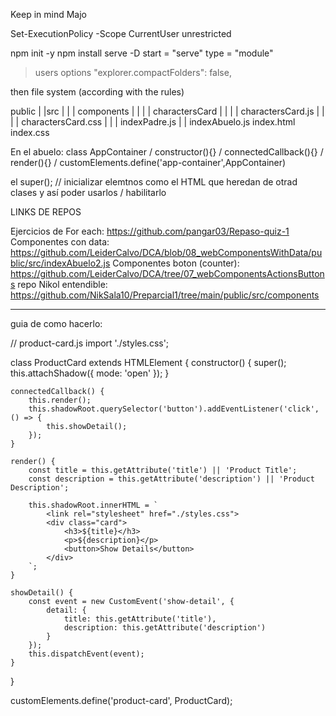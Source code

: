 Keep in mind Majo

Set-ExecutionPolicy -Scope CurrentUser unrestricted

npm init -y
npm install serve -D
start = "serve"
type = "module"

>users options
"explorer.compactFolders": false,

then file system (according with the rules)

public
|  |src
|  |  | components
|  |  |   | charactersCard
|  |  |   |    charactersCard.js
|  |  |   |    charactersCard.css
|  |  | indexPadre.js
|  |  indexAbuelo.js
index.html
index.css

En el abuelo: class AppContainer / constructor(){} / connectedCallback(){} / render(){} / customElements.define('app-container',AppContainer)

el super(); // inicializar elemtnos como el HTML que heredan de otrad clases y así poder usarlos / habilitarlo

LINKS DE REPOS

Ejercicios de For each: https://github.com/pangar03/Repaso-quiz-1
Componentes con data: https://github.com/LeiderCalvo/DCA/blob/08_webComponentsWithData/public/src/indexAbuelo2.js
Componentes boton (counter): https://github.com/LeiderCalvo/DCA/tree/07_webComponentsActionsButtons
repo Nikol entendible: https://github.com/NikSala10/Preparcial1/tree/main/public/src/components

-------------------------------------
guia de como hacerlo:

// product-card.js
import './styles.css';

class ProductCard extends HTMLElement {
    constructor() {
        super();
        this.attachShadow({ mode: 'open' });
    }

    connectedCallback() {
        this.render();
        this.shadowRoot.querySelector('button').addEventListener('click', () => {
            this.showDetail();
        });
    }

    render() {
        const title = this.getAttribute('title') || 'Product Title';
        const description = this.getAttribute('description') || 'Product Description';

        this.shadowRoot.innerHTML = `
            <link rel="stylesheet" href="./styles.css">
            <div class="card">
                <h3>${title}</h3>
                <p>${description}</p>
                <button>Show Details</button>
            </div>
        `;
    }

    showDetail() {
        const event = new CustomEvent('show-detail', {
            detail: {
                title: this.getAttribute('title'),
                description: this.getAttribute('description')
            }
        });
        this.dispatchEvent(event);
    }
}

customElements.define('product-card', ProductCard);

